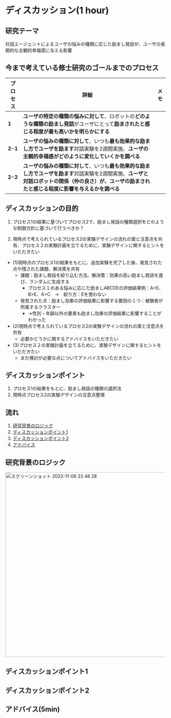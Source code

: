 # ディスカッション(1 hour)
## 研究テーマ
対話エージェントによるユーザの悩みの種類に応じた励まし発話が、ユーザの長期的な主観的幸福感に与える影響

## 今まで考えている修士研究のゴールまでのプロセス

|プロセス|詳細|メモ|
|----|----|----|
|**1**|**ユーザの特定の種類の悩みに対して**、ロボットの**どのような種類の励まし発話**がユーザにとって**励まされたと感じる程度が最も高いかを明らかにする**||
|**2-1**|**ユーザの悩みの種類に対して**、いつも**最も効果的な励まし方でユーザを励ます**対話実験を2週間実施、**ユーザの主観的幸福感がどのように変化していくかを調べる**||
|**2-2**|**ユーザの悩みの種類に対して**、いつも**最も効果的な励まし方でユーザを励ます**対話実験を2週間実施、**ユーザと対話ロボットの関係（仲の良さ）が、ユーザの励まされたと感じる程度に影響を与えるかを調べる**||

## ディスカッションの目的
1. プロセス1の結果に基づいてプロセス2で、励まし発話の種類選択をどのような制御方針に基づいて行うべきか？

2. 現時点で考えられているプロセス2の実験デザインの流れの案と注意点を共有、プロセス２の実験計画を立てるために、実験デザインに関するヒントをいただきたい
 - (1)現時点のプロセス1の結果をもとに、追加実験を完了した後、発見された点や残された課題、解決策を共有
    - 課題：励まし発話を絞り込む方法。解決策：効果の高い励まし発話を選び、ランダムに生成する　
      - プロセス１のある悩みに応じた励ましABCDEの評価結果例：A>E、B>E、A>C　→　絞り方：Eを使わない
    - 発見された点：励まし効果の評価結果に影響する要因の１つ：被験者が所属するクラスター
      - →性別・年齢以外の要素も励まし効果の評価結果に影響することがわかった
  - (2)現時点で考えられているプロセス2の実験デザインの流れの案と注意点を共有
    - 必要かどうかに関するアドバイスをいただきたい
  - (3)プロセス２の実験計画を立てるために、実験デザインに関するヒントをいただきたい
    - まだ検討が必要な点についてアドバイスをいただきたい


## ディスカッションポイント
1. プロセス1の結果をもとに、励まし発話の種類の選択法
2. 現時点プロセス2の実験デザインの注意点整理

## 流れ
1. [研究背景のロジック](#研究背景のロジック)
2. [ディスカッションポイント1](#ディスカッションポイント1)
3. [ディスカッションポイント2](#ディスカッションポイント2)
4. [アドバイス](#アドバイス)


## 研究背景のロジック

<img width="581" alt="スクリーンショット 2022-11-06 23 48 28" src="https://user-images.githubusercontent.com/62456878/200178091-d192f9ec-9570-4019-b6d0-68690f8d37d5.png">





## ディスカッションポイント1
### 

## ディスカッションポイント2
### 


## アドバイス(5min)
